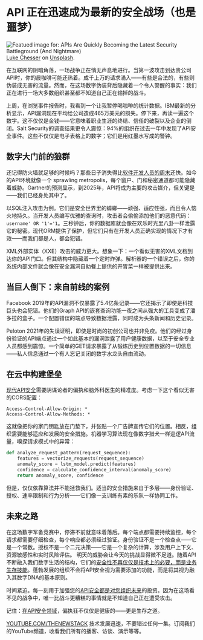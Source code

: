 # API 正在迅速成为最新的安全战场（也是噩梦）

![Featued image for: APIs Are Quickly Becoming the Latest Security Battleground (And Nightmare)](https://cdn.thenewstack.io/media/2025/01/c08e7768-luke-chesser-jkutrj4vk00-unsplash-1024x683.jpg)
[Luke Chesser](https://unsplash.com/@lukechesser?utm_content=creditCopyText&utm_medium=referral&utm_source=unsplash) on
[Unsplash](https://unsplash.com/photos/graphs-of-performance-analytics-on-a-laptop-screen-JKUTrJ4vK00?utm_content=creditCopyText&utm_medium=referral&utm_source=unsplash).

在互联网的阴暗角落，一场战争正在悄无声息地进行。当第一波攻击到达贵公司API时，你的晨咖啡可能还热着。成千上万的请求涌入——有些是合法的，有些则伪装成无害的流量。然而，在这场数字伪装背后隐藏着一个令人警醒的事实：我们正在进行一场大多数组织甚至都不知道自己正在输掉的战斗。

上周，在浏览事件报告时，我看到一个让我暂停喝咖啡的统计数据。IBM最新的分析显示，API漏洞现在平均给公司造成465万美元的损失。停下来，再读一遍这个数字。这不仅仅是金钱——它意味着职业生涯的终结、信任的破裂以及企业的倒闭。Salt Security的调查结果更令人震惊：94%的组织在过去一年中发现了API安全事件。这些不仅仅是电子表格上的数字；它们是用红墨水写成的警钟。

## 数字大门前的狼群

还记得防火墙就足够的时候吗？那些日子消失得比[软件开发人员的周末](https://thenewstack.io/ebooks/generative-ai/how-generative-ai-transforms-software-development/)还快。如今的API环境就像一个 sprawling metropolis，每个窗户、门和秘密通道都可能隐藏着威胁。Gartner的预测显示，到2025年，API将成为主要的攻击媒介，但关键是——我们已经身处其中了。

以SQL注入攻击为例。它们是安全世界里的蟑螂——顽强、适应性强，而且令人恼火地持久。当开发人员编写优雅的查询时，攻击者会偷偷添加他们的恶意代码：`username' OR '1'='1`。三秒钟后，你的数据库就会像在欢乐时光里八卦一样泄露它的秘密。现代ORM提供了保护，但它们只有在开发人员正确实现的情况下才有效——而我们都是人，都会犯错。

XML外部实体（XXE）攻击的威力更大。想象一下：一个看似无害的XML文档到达你的API门口。但其结构中隐藏着一个定时炸弹。解析器的一个错误之后，你的系统内部文件就会像在安全漏洞自助餐上提供的开胃菜一样被提供出来。

## 当巨人倒下：来自前线的案例

Facebook 2019年的API漏洞不仅暴露了5.4亿条记录——它还揭示了即使是科技巨头也会犯错。他们的Graph API的嵌套查询功能一夜之间从强大的工具变成了潘多拉的盒子。一个配置错误的端点导致数据泄露，同时成为头条新闻和历史记录。

Peloton 2021年的失误证明，即使是时尚的初创公司也并非免疫。他们的经过身份验证的API端点通过一个如此基本的漏洞泄露了用户健康数据，以至于安全专业人员都感到震惊。一个简单的GET请求暴露了从锻炼历史到位置数据的一切信息——私人信息通过一个有人忘记关闭的数字水龙头自由流动。

## 在云中构建堡垒

[现代API安全](https://thenewstack.io/application-delivery-controllers-a-key-to-app-modernization/)需要阴谋论者的偏执和脑外科医生的精准度。考虑一下这个看似无害的CORS配置：

```
Access-Control-Allow-Origin: *
Access-Control-Allow-Methods: *
```

这就像把你的家门钥匙放在门垫下，并张贴一个广告牌宣传它们的位置。相反，组织需要能够适应和发展的安全措施。机器学习算法现在像数字猎犬一样巡逻API流量，嗅探请求模式中的异常：

```python
def analyze_request_pattern(request_sequence):
    features = vectorize_requests(request_sequence)
    anomaly_score = lstm_model.predict(features)
    confidence = calculate_confidence_interval(anomaly_score)
    return anomaly_score, confidence
```

但是，仅仅依靠算法并不能拯救我们。适当的安全措施来自于多层——身份验证、授权、速率限制和行为分析——它们像一支训练有素的乐队一样协同工作。

## 未来之路

在这场数字军备竞赛中，停滞不前就意味着落后。每个端点都需要持续监控，每个请求都需要仔细检查，每个响应都必须经过验证。身份验证不是一个检查点——它是一个常数。授权不是一个二元决策——它是一个复杂的计算，涉及用户上下文、资源敏感性和实时风险评估。
明天的威胁会让今天的挑战显得微不足道。随着API不断融入我们数字生活的结构，它们的[安全性不再仅仅是技术上的必要，而是业务生存技能](https://thenewstack.io/how-nuanced-rate-limiting-transforms-your-api-and-business/)。蓬勃发展的组织不会将API安全视为需要添加的功能，而是将其视为融入其数字DNA的基本原则。

时间紧迫。每一刻用于加强您的[API安全都是对您组织未来](https://thenewstack.io/ai-agents-are-redefining-the-future-of-identity-and-access-management/)的投资。因为在这场看不见的战争中，唯一比战斗更糟糕的事情就是不知道自己正在遭受攻击。

记住：[在API安全领域](https://thenewstack.io/securing-kubernetes-in-a-cloud-native-world/)，偏执狂不仅仅是健康的——更是生存之道。

[YOUTUBE.COM/THENEWSTACK](https://youtube.com/thenewstack?sub_confirmation=1)
技术发展迅速，不要错过任何一集。订阅我们的YouTube频道，收看我们所有的播客、访谈、演示等等。